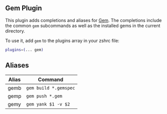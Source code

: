 ## Gem Plugin

This plugin adds completions and aliases for [Gem](https://rubygems.org/). The completions include the common `gem` subcommands as well as the installed gems in the current directory.

To use it, add `gem` to the plugins array in your zshrc file:

```zsh
plugins=(... gem)
```
## Aliases

| Alias | Command               |
|-------|-----------------------|
| gemb  | `gem build *.gemspec` |
| gemp  | `gem push *.gem`      |
| gemy  | `gem yank $1 -v $2`   |

